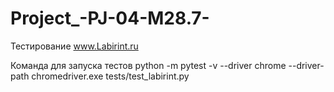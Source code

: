 # Project_-PJ-04-M28.7-

Тестирование www.Labirint.ru

Команда для запуска тестов python -m pytest -v --driver chrome --driver-path chromedriver.exe tests/test_labirint.py
